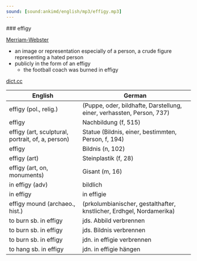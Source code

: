 ```yaml
---
sound: [sound:ankimd/english/mp3/effigy.mp3]
---
```


\### effigy

[Merriam-Webster](https://www.merriam-webster.com/dictionary/effigy)

- an image or representation especially of a person, a crude figure representing a hated person
- publicly in the form of an effigy
    - the football coach was burned in effigy

[dict.cc](https://www.dict.cc/effigy)

| English        | German       |
| -------------- | ------------ |
| effigy (pol., relig.) |  (Puppe, oder, bildhafte, Darstellung, einer, verhassten, Person, 737) |
| effigy | Nachbildung (f, 515) |
| effigy (art, sculptural, portrait, of, a, person) | Statue (Bildnis, einer, bestimmten, Person, f, 194) |
| effigy | Bildnis (n, 102) |
| effigy (art) | Steinplastik (f, 28) |
| effigy (art, on, monuments) | Gisant (m, 16) |
| in effigy (adv) | bildlich |
| in effigy | in effigie |
| effigy mound (archaeo., hist.) |  (prkolumbianischer, gestalthafter, knstlicher, Erdhgel, Nordamerika) |
| to burn sb. in effigy | jds. Abbild verbrennen |
| to burn sb. in effigy | jds. Bildnis verbrennen |
| to burn sb. in effigy | jdn. in effigie verbrennen |
| to hang sb. in effigy | jdn. in effigie hängen |
